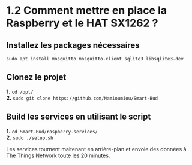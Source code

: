 # 1.2 Comment mettre en place la Raspberry et le HAT SX1262 ?

## Installez les packages nécessaires

`sudo apt install mosquitto mosquitto-client sqlite3 libsqlite3-dev`

## Clonez le projet

**1.** `cd /opt/`  
**2.** `sudo git clone https://github.com/Namioumiou/Smart-Bud`  

## Build les services en utilisant le script

**1.** `cd Smart-Bud/raspberry-services/`  
**2.** `sudo ./setup.sh`

Les services tournent maitenant en arrière-plan et envoie des données à The Things Network toute les 20 minutes.
